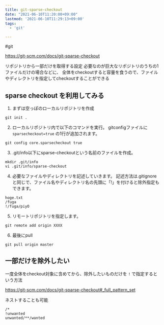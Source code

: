 ```yaml
---
title: git-sparse-checkout
date: "2021-06-10T11:20:00+09:00"
lastmod: '2021-06-10T11:29:13+09:00'
tags:
  - 'git'

---
```


#git

<https://git-scm.com/docs/git-sparse-checkout>

リポジトリから一部だけを取得する設定
必要なのが巨大なリポジトリのうちの1ファイルだけの場合などに、
全体をcheckoutすると容量を食うので、ファイルやディレクトリを指定してcheckoutすることができる

## sparse checkout を利用してみる

1.  まずは空っぽのローカルリポジトリを作成

```shell
git init .
```

2.  ローカルリポジトリ内で以下のコマンドを実行。 gitconfigファイルに `sparsecheckout=true` の1行が追加されます。

```shell
git config core.sparsecheckout true
```

3.  .git/info以下にsparse-checkoutという名前のファイルを作成。

```shell
mkdir .git/info
vi .git/info/sparse-checkout
```

4.  必要なファイルやディレクトリを記述していきます。 記述方法は.gitignoreと同じで、ファイル名やディレクトリ名の先頭に「!」を付けると除外指定もできます。

```gitignore
hoge.txt
/fuga
!/fuga/piyO
```

5.  リモートリポジトリを指定します。

```shell
git remote add origin XXXX
```

6.  最後にpull

```shell
git pull origin master
```

## 一部だけを除外したい

一度全体をcheckout対象に含めてから、除外したいものだけを `!` で指定するという方法

<https://git-scm.com/docs/git-sparse-checkout#_full_pattern_set>

ネストすることも可能

```gitignore
/*
!unwanted
unwanted/**/wanted
```
